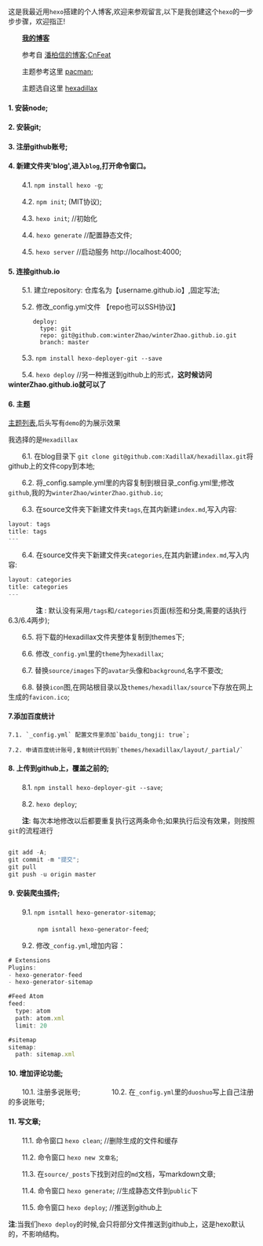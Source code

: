 这是我最近用`hexo`搭建的个人博客,欢迎来参观留言,以下是我创建这个`hexo`的一步步步骤，欢迎指正!

　　**[我的博客](http://winterzhao.github.io/)**

　　参考自 [潘柏信的博客](http://leopardpan.github.io/2015/08/12/hexo/);[CnFeat](http://www.jianshu.com/p/05289a4bc8b2)

　　主题参考这里 [pacman](https://yangjian.me/pacman/hello/introducing-pacman-theme/);

　　主题选自这里 [hexadillax](https://github.com/XadillaX/hexadillax)


#### 1. 安装node;

#### 2. 安装git;

#### 3. 注册github账号;

#### 4. 新建文件夹'blog',进入`blog`,打开命令窗口。

　　4.1. `npm install hexo -g`;

　　4.2. `npm init`; (MIT协议);

　　4.3. `hexo init`;     //初始化

　　4.4. `hexo generate`  //配置静态文件;

　　4.5. `hexo server`      //启动服务 http://localhost:4000;

#### 5. 连接github.io

　　5.1. 建立repository: 仓库名为【username.github.io】,固定写法;

　　5.2. 修改_config.yml文件 【repo也可以SSH协议】

           deploy:
             type: git
             repo: git@github.com:winterZhao/winterZhao.github.io.git
             branch: master

　　5.3. ` npm install hexo-deployer-git --save `

　　5.4. `hexo deploy`  //另一种推送到github上的形式，**这时候访问winterZhao.github.io就可以了**

#### 6. 主题

[主题列表](https://github.com/hexojs/hexo/wiki/Themes),后头写有`demo`的为展示效果

我选择的是`Hexadillax`

　　6.1. 在blog目录下 `git clone git@github.com:XadillaX/hexadillax.git`将github上的文件copy到本地;

　　6.2. 将_config.sample.yml里的内容复制到根目录_config.yml里;修改`github`,我的为`winterZhao/winterZhao.github.io`;

　　6.3. 在source文件夹下新建文件夹`tags`,在其内新建`index.md`,写入内容:

```javascript
layout: tags
title: tags
---
```
　　6.4. 在source文件夹下新建文件夹`categories`,在其内新建`index.md`,写入内容:

```javascript
layout: categories
title: categories
---
```
 　　　　**注** : 默认没有采用`/tags`和`/categories`页面(标签和分类,需要的话执行6.3/6.4两步);

　　6.5. 将下载的Hexadillax文件夹整体复制到themes下;

　　6.6. 修改`_config.yml`里的`theme`为`hexadillax`;

　　6.7. 替换`source/images`下的`avatar`头像和`background`,名字不要改;

　　6.8. 替换`icon`图,在网站根目录以及`themes/hexadillax/source`下存放在网上生成的`favicon.ico`;

#### 7.添加百度统计

    7.1. `_config.yml` 配置文件里添加`baidu_tongji: true`;

    7.2. 申请百度统计账号,复制统计代码到`themes/hexadillax/layout/_partial/`

#### 8. 上传到github上，覆盖之前的;

　　8.1. `npm install hexo-deployer-git --save`;

　　8.2. `hexo deploy`;

　　**注**: 每次本地修改以后都要重复执行这两条命令;如果执行后没有效果，则按照`git`的流程进行
```javascript

git add -A;
git commit -m "提交";
git pull
git push -u origin master

```

#### 9. 安装爬虫插件;
　　9.1. `npm isntall hexo-generator-sitemap`; 

　　　　 `npm isntall hexo-generator-feed`;

　　9.2. 修改`_config.yml`,增加内容：

```javascript
# Extensions
Plugins:
- hexo-generator-feed
- hexo-generator-sitemap

#Feed Atom
feed:
  type: atom
  path: atom.xml
  limit: 20

#sitemap
sitemap:
  path: sitemap.xml


```
#### 10. 增加评论功能;

　　10.1. 注册多说账号;
　　
　　10.2. 在`_config.yml`里的`duoshuo`写上自己注册的多说账号;

#### 11. 写文章;
　　11.1. 命令窗口 `hexo clean`; //删除生成的文件和缓存

　　11.2. 命令窗口 `hexo new 文章名`;

　　11.3. 在`source/_posts`下找到对应的`md`文档，写markdown文章;

　　11.4. 命令窗口 `hexo generate`;   //生成静态文件到`public`下

　　11.5. 命令窗口 `hexo deploy`;   //推送到github上

   **注**:当我们`hexo deploy`的时候,会只将部分文件推送到github上，这是hexo默认的，不影响结构。
